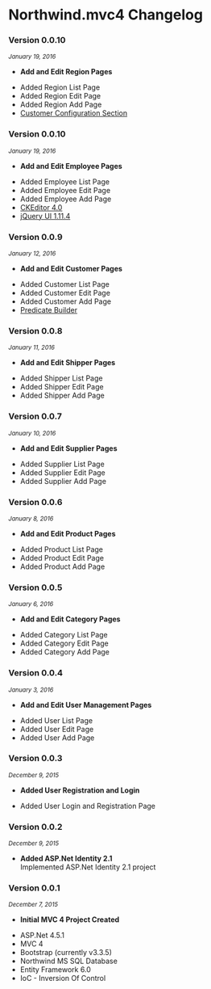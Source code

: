 ﻿# Northwind.mvc4 Changelog

### Version 0.0.10
<small><i>January 19, 2016</i></small>
* **Add and Edit Region Pages**<br/>
<ul>
<li>Added Region List Page</li>
<li>Added Region Edit Page</li>
<li>Added Region Add Page</li>
<li>
    <a href="https://msdn.microsoft.com/en-us/library/2tw134k3.aspx" target="_blank">Customer Configuration Section</a>
</li>
</ul>

### Version 0.0.10
<small><i>January 19, 2016</i></small>
* **Add and Edit Employee Pages**<br/>
<ul>
<li>Added Employee List Page</li>
<li>Added Employee Edit Page</li>
<li>Added Employee Add Page</li>
<li>
    <a href="http://ckeditor.com/" target="_blank">CKEditor 4.0</a>
</li>
<li><a href="http://jqueryui.com/" target="_blank">jQuery UI 1.11.4</a></li>
</ul>

### Version 0.0.9
<small><i>January 12, 2016</i></small>
* **Add and Edit Customer Pages**<br/>
<ul>
<li>Added Customer List Page</li>
<li>Added Customer Edit Page</li>
<li>Added Customer Add Page</li>
<li><a href="http://www.albahari.com/nutshell/predicatebuilder.aspx" target="_blank">Predicate Builder</a></li>
</ul>

### Version 0.0.8
<small><i>January 11, 2016</i></small>
* **Add and Edit Shipper Pages**<br/>
<ul>
<li>Added Shipper List Page</li>
<li>Added Shipper Edit Page</li>
<li>Added Shipper Add Page</li>
</ul>

### Version 0.0.7
<small><i>January 10, 2016</i></small>
* **Add and Edit Supplier Pages**<br/>
<ul>
<li>Added Supplier List Page</li>
<li>Added Supplier Edit Page</li>
<li>Added Supplier Add Page</li>
</ul>

### Version 0.0.6
<small><i>January 8, 2016</i></small>
* **Add and Edit Product Pages**<br/>
<ul>
<li>Added Product List Page</li>
<li>Added Product Edit Page</li>
<li>Added Product Add Page</li>
</ul>

### Version 0.0.5
<small><i>January 6, 2016</i></small>
* **Add and Edit Category Pages**<br/>
<ul>
<li>Added Category List Page</li>
<li>Added Category Edit Page</li>
<li>Added Category Add Page</li>
</ul>

### Version 0.0.4
<small><i>January 3, 2016</i></small>
* **Add and Edit User Management Pages**<br/>
<ul>
<li>Added User List Page</li>
<li>Added User Edit Page</li>
<li>Added User Add Page</li>
</ul>

### Version 0.0.3
<small><i>December 9, 2015</i></small>
* **Added User Registration and Login**<br/>
<ul>
<li>Added User Login and Registration Page</li>
</ul>

### Version 0.0.2
<small><i>December 9, 2015</i></small>
* **Added ASP.Net Identity 2.1**<br/>
Implemented ASP.Net Identity 2.1 project
### Version 0.0.1
<small><i>December 7, 2015</i></small>
* **Initial MVC 4 Project Created**<br/>
<ul>
<li>ASP.Net 4.5.1</li>
<li>MVC 4</li>
<li>Bootstrap (currently v3.3.5)</li>
<li>Northwind MS SQL Database</li>
<li>Entity Framework 6.0</li>
<li>IoC - Inversion Of Control</li>
</ul>
